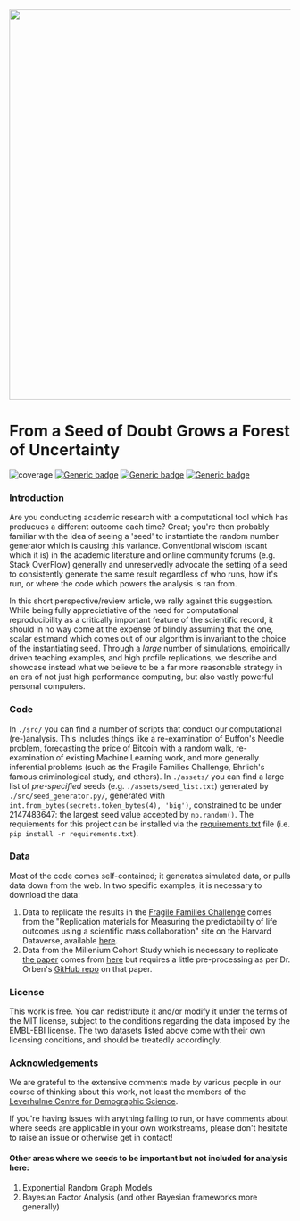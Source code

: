 <img src="./assets/ffc_seeds.png" width="700"/>

# From a Seed of Doubt Grows a Forest of Uncertainty

![coverage](https://img.shields.io/badge/Purpose-Research-yellow)
[![Generic badge](https://img.shields.io/badge/Python-3.6-red.svg)](https://shields.io/)
[![Generic badge](https://img.shields.io/badge/R-brightgreen.svg)](https://shields.io/)
[![Generic badge](https://img.shields.io/badge/License-GNU3.0-purple.svg)](https://shields.io/)

### Introduction
Are you conducting academic research with a computational tool which has producues a different outcome each time? Great; you're then probably familiar with the idea of seeing a 'seed' to instantiate the random number generator which is causing this variance. Conventional wisdom (scant which it is) in the academic literature and online community forums (e.g. Stack OverFlow) generally and unreservedly advocate the setting of a seed to consistently generate the same result regardless of who runs, how it's run, or where the code which powers the analysis is ran from.

In this short perspective/review article, we rally against this suggestion. While being fully appreciatiative of the need for computational reproducibility as a critically important feature of the scientific record, it should in no way come at the expense of blindly assuming that the one, scalar estimand which comes out of our algorithm is invariant to the choice of the instantiating seed. Through a _large_ number of simulations, empirically driven teaching examples, and high profile replications, we describe and showcase instead what we believe to be a far more reasonable strategy in an era of not just high performance computing, but also vastly powerful personal computers.

### Code
In `./src/` you can find a number of scripts that conduct our computational (re-)analysis. This includes things like a re-examination of Buffon's Needle problem, forecasting the price of Bitcoin with a random walk, re-examination of existing Machine Learning work, and more generally inferential problems (such as the Fragile Families Challenge, Ehrlich's famous criminological study, and others). In `./assets/` you can find a large list of _pre-specified_ seeds (e.g. `./assets/seed_list.txt`) generated by `./src/seed_generator.py/`, generated with `int.from_bytes(secrets.token_bytes(4), 'big')`, constrained to be under 2147483647: the largest seed value accepted by `np.random()`. The requiements for this project can be installed via the [requirements.txt](https://github.com/crahal/seeds/blob/main/requirements.txt) file (i.e. `pip install -r requirements.txt`).

### Data
Most of the code comes self-contained; it generates simulated data, or pulls data down from the web. In two specific examples, it is necessary to download the data:

1. Data to replicate the results in the [Fragile Families Challenge](https://www.pnas.org/doi/10.1073/pnas.1915006117) comes from the "Replication materials for Measuring the predictability of life outcomes using a scientific mass collaboration" site on the Harvard Dataverse, available [here](https://dataverse.harvard.edu/dataset.xhtml?id=3743481).
2. Data from the Millenium Cohort Study which is necessary to replicate [the paper](https://scholar.google.co.uk/citations?view_op=view_citation&hl=en&user=QQBbWokAAAAJ&citation_for_view=QQBbWokAAAAJ:UeHWp8X0CEIC) comes from [here](https://cls.ucl.ac.uk/cls-studies/millennium-cohort-study) but requires a little pre-processing as per Dr. Orben's [GitHub repo](https://github.com/OrbenAmy/NHB_2019) on that paper.

### License
This work is free. You can redistribute it and/or modify it under the terms of the MIT license, subject to the conditions regarding the data imposed by the EMBL-EBI license. The two datasets listed above come with their own licensing conditions, and should be treatedly accordingly. 

### Acknowledgements
We are grateful to the extensive comments made by various people in our course of thinking about this work, not least the members of the [Leverhulme Centre for Demographic Science](https://demography.ox.ac.uk/).

If you're having issues with anything failing to run, or have comments about where seeds are applicable in your own workstreams, please don't hesitate to raise an issue or otherwise get in contact!

#### Other areas where we seeds to be important but not included for analysis here:

1. Exponential Random Graph Models
2. Bayesian Factor Analysis (and other Bayesian frameworks more generally)